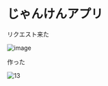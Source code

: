 # じゃんけんアプリ

リクエスト来た

![image](https://user-images.githubusercontent.com/28350464/52409552-223b5000-2b19-11e9-9017-3742dfce4ccb.png)

作った

![13](https://user-images.githubusercontent.com/28350464/52409570-2f583f00-2b19-11e9-84be-447213a6e454.gif)

